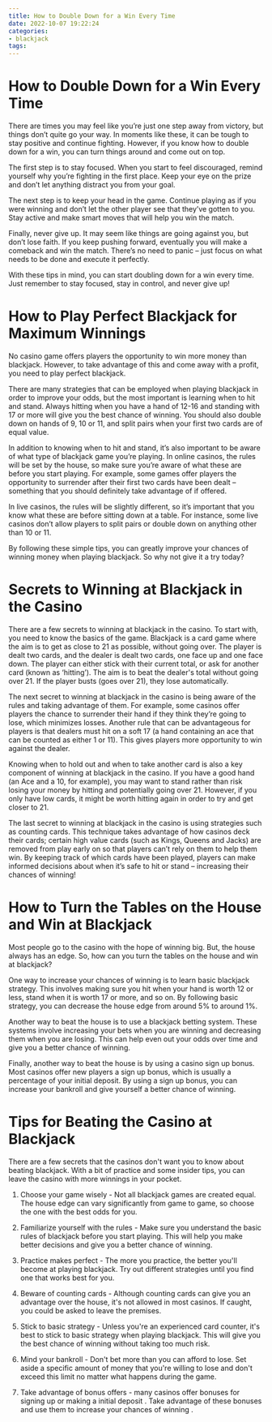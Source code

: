 ```yaml
---
title: How to Double Down for a Win Every Time 
date: 2022-10-07 19:22:24
categories:
- blackjack
tags:
---
```



#  How to Double Down for a Win Every Time 

There are times you may feel like you’re just one step away from victory, but things don’t quite go your way. In moments like these, it can be tough to stay positive and continue fighting. However, if you know how to double down for a win, you can turn things around and come out on top.

The first step is to stay focused. When you start to feel discouraged, remind yourself why you’re fighting in the first place. Keep your eye on the prize and don’t let anything distract you from your goal.

The next step is to keep your head in the game. Continue playing as if you were winning and don’t let the other player see that they’ve gotten to you. Stay active and make smart moves that will help you win the match.

Finally, never give up. It may seem like things are going against you, but don’t lose faith. If you keep pushing forward, eventually you will make a comeback and win the match. There’s no need to panic – just focus on what needs to be done and execute it perfectly.

With these tips in mind, you can start doubling down for a win every time. Just remember to stay focused, stay in control, and never give up!

#  How to Play Perfect Blackjack for Maximum Winnings 

No casino game offers players the opportunity to win more money than blackjack. However, to take advantage of this and come away with a profit, you need to play perfect blackjack. 

There are many strategies that can be employed when playing blackjack in order to improve your odds, but the most important is learning when to hit and stand. Always hitting when you have a hand of 12-16 and standing with 17 or more will give you the best chance of winning. You should also double down on hands of 9, 10 or 11, and split pairs when your first two cards are of equal value. 

In addition to knowing when to hit and stand, it’s also important to be aware of what type of blackjack game you’re playing. In online casinos, the rules will be set by the house, so make sure you’re aware of what these are before you start playing. For example, some games offer players the opportunity to surrender after their first two cards have been dealt – something that you should definitely take advantage of if offered. 

In live casinos, the rules will be slightly different, so it’s important that you know what these are before sitting down at a table. For instance, some live casinos don’t allow players to split pairs or double down on anything other than 10 or 11. 

By following these simple tips, you can greatly improve your chances of winning money when playing blackjack. So why not give it a try today?

#  Secrets to Winning at Blackjack in the Casino 

There are a few secrets to winning at blackjack in the casino. To start with, you need to know the basics of the game. Blackjack is a card game where the aim is to get as close to 21 as possible, without going over. The player is dealt two cards, and the dealer is dealt two cards, one face up and one face down. The player can either stick with their current total, or ask for another card (known as ‘hitting’). The aim is to beat the dealer's total without going over 21. If the player busts (goes over 21), they lose automatically. 

The next secret to winning at blackjack in the casino is being aware of the rules and taking advantage of them. For example, some casinos offer players the chance to surrender their hand if they think they’re going to lose, which minimizes losses. Another rule that can be advantageous for players is that dealers must hit on a soft 17 (a hand containing an ace that can be counted as either 1 or 11). This gives players more opportunity to win against the dealer. 

Knowing when to hold out and when to take another card is also a key component of winning at blackjack in the casino. If you have a good hand (an Ace and a 10, for example), you may want to stand rather than risk losing your money by hitting and potentially going over 21. However, if you only have low cards, it might be worth hitting again in order to try and get closer to 21. 

The last secret to winning at blackjack in the casino is using strategies such as counting cards. This technique takes advantage of how casinos deck their cards; certain high value cards (such as Kings, Queens and Jacks) are removed from play early on so that players can’t rely on them to help them win. By keeping track of which cards have been played, players can make informed decisions about when it’s safe to hit or stand – increasing their chances of winning!

#  How to Turn the Tables on the House and Win at Blackjack 

Most people go to the casino with the hope of winning big. But, the house always has an edge. So, how can you turn the tables on the house and win at blackjack?

One way to increase your chances of winning is to learn basic blackjack strategy. This involves making sure you hit when your hand is worth 12 or less, stand when it is worth 17 or more, and so on. By following basic strategy, you can decrease the house edge from around 5% to around 1%.

Another way to beat the house is to use a blackjack betting system. These systems involve increasing your bets when you are winning and decreasing them when you are losing. This can help even out your odds over time and give you a better chance of winning.

Finally, another way to beat the house is by using a casino sign up bonus. Most casinos offer new players a sign up bonus, which is usually a percentage of your initial deposit. By using a sign up bonus, you can increase your bankroll and give yourself a better chance of winning.

#  Tips for Beating the Casino at Blackjack

There are a few secrets that the casinos don't want you to know about beating blackjack. With a bit of practice and some insider tips, you can leave the casino with more winnings in your pocket.

1. Choose your game wisely - Not all blackjack games are created equal. The house edge can vary significantly from game to game, so choose the one with the best odds for you.

2. Familiarize yourself with the rules - Make sure you understand the basic rules of blackjack before you start playing. This will help you make better decisions and give you a better chance of winning.

3. Practice makes perfect - The more you practice, the better you'll become at playing blackjack. Try out different strategies until you find one that works best for you.

4. Beware of counting cards - Although counting cards can give you an advantage over the house, it's not allowed in most casinos. If caught, you could be asked to leave the premises.

5. Stick to basic strategy - Unless you're an experienced card counter, it's best to stick to basic strategy when playing blackjack. This will give you the best chance of winning without taking too much risk.

6. Mind your bankroll - Don't bet more than you can afford to lose. Set aside a specific amount of money that you're willing to lose and don't exceed this limit no matter what happens during the game.

7. Take advantage of bonus offers - many casinos offer bonuses for signing up or making a initial deposit . Take advantage of these bonuses and use them to increase your chances of winning .
